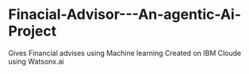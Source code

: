 # Finacial-Advisor---An-agentic-Ai-Project
Gives Financial advises using Machine learning Created on IBM Cloude using Watsonx.ai

